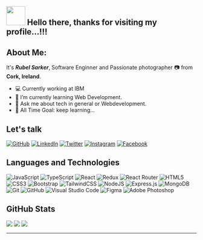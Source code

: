 ## <img src="https://emojis.slackmojis.com/emojis/images/1577305505/7373/hand_wave.gif?1577305505" width="50"/> Hello there, thanks for visiting my profile...!!!


 ## About Me:

It's <b><i>Rubel Sarker</i></b>, Software Enginner and Passionate photographer :camera: from <b>Cork, Ireland</b>. <img src="https://cdn-icons-png.flaticon.com/512/555/555609.png" width="15"/></p>
 
- 💻 Currently working at IBM
- 🌱 I’m currently learning Web Development.
- 💬 Ask me about tech in general or Webdevelopment.
- 🥅 All Time Goal: keep learning...


## Let's talk

[![GitHub](https://img.shields.io/static/v1?style=for-the-badge&logo=github&message=GitHub&label=&color=34495e&labelColor=000000)](https://www.linkedin.com/in/rubelsarker/)
[![LinkedIn](https://img.shields.io/static/v1?style=for-the-badge&logo=linkedin&message=LinkedIn&label=&color=2867B2&labelColor=000000)](https://www.linkedin.com/in/rubelsarker/)
[![Twitter](https://img.shields.io/static/v1?style=for-the-badge&logo=twitter&message=Twitter&label=&color=00acee&labelColor=000000)](https://twitter.com/rubelsarker0)
[![Instagram](https://img.shields.io/static/v1?style=for-the-badge&logo=instagram&message=Instagram&label=&color=E1306C&labelColor=000000)](https://www.instagram.com/rubelsarker0/)
[![Facebook](https://img.shields.io/static/v1?style=for-the-badge&logo=facebook&message=Facebook&label=&color=0e95f5&labelColor=000000)](http://www.facebook.com/rubelsarker8)


## Languages and Technologies

![JavaScript](https://img.shields.io/badge/javascript-%23323330.svg?style=for-the-badge&logo=javascript&logoColor=%23F7DF1E)
![TypeScript](https://img.shields.io/badge/typescript-%23007ACC.svg?style=for-the-badge&logo=typescript&logoColor=white)
![React](https://img.shields.io/badge/react-%2320232a.svg?style=for-the-badge&logo=react&logoColor=%2361DAFB)
![Redux](https://img.shields.io/badge/redux-%23593d88.svg?style=for-the-badge&logo=redux&logoColor=white)
![React Router](https://img.shields.io/badge/React_Router-CA4245?style=for-the-badge&logo=react-router&logoColor=white)
![HTML5](https://img.shields.io/badge/html5-%23E34F26.svg?style=for-the-badge&logo=html5&logoColor=white)
![CSS3](https://img.shields.io/badge/css3-%231572B6.svg?style=for-the-badge&logo=css3&logoColor=white)
![Bootstrap](https://img.shields.io/badge/bootstrap-%23563D7C.svg?style=for-the-badge&logo=bootstrap&logoColor=white)
![TailwindCSS](https://img.shields.io/badge/tailwindcss-%2338B2AC.svg?style=for-the-badge&logo=tailwind-css&logoColor=white)
![NodeJS](https://img.shields.io/badge/node.js-%2343853D.svg?style=for-the-badge&logo=node.js&logoColor=white)
![Express.js](https://img.shields.io/badge/express.js-%23404d59.svg?style=for-the-badge&logo=express&logoColor=%2361DAFB)
![MongoDB](https://img.shields.io/badge/MongoDB-%234ea94b.svg?style=for-the-badge&logo=mongodb&logoColor=white)
![Git](https://img.shields.io/badge/git-%23F05033.svg?style=for-the-badge&logo=git&logoColor=white)
![GitHub](https://img.shields.io/badge/github-%23121011.svg?style=for-the-badge&logo=github&logoColor=white)
![Visual Studio Code](https://img.shields.io/badge/VisualStudioCode-0078d7.svg?style=for-the-badge&logo=visual-studio-code&logoColor=white)
![Figma](https://img.shields.io/badge/figma-%23F24E1E.svg?style=for-the-badge&logo=figma&logoColor=white)
![Adobe Photoshop](https://img.shields.io/badge/adobephotoshop-%2331A8FF.svg?style=for-the-badge&logo=adobephotoshop&logoColor=white)


## GitHub Stats

<span align = "center">
  <img  src = "https://github-readme-stats.vercel.app/api?username=rubelsarker0&show_icons=true&theme=radical&line_height=25">
  <img  src="https://github-readme-streak-stats.herokuapp.com/?user=rubelsarker0&show_icons=true&locale=en&layout=compact&theme=radical&line_height=0" />
</span>

<span align = "center">
 <img src="https://activity-graph.herokuapp.com/graph?username=rubelsarker0&theme=redical">
</span> 
<hr>



